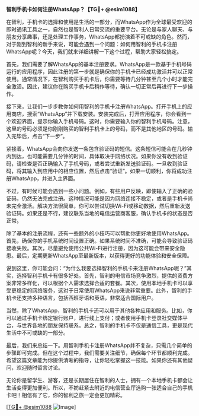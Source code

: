 **智利手机卡如何注册WhatsApp？【TG💪+ @esim1088】**

在智利，手机卡的选择和使用是生活的一部分，而WhatsApp作为全球最受欢迎的即时通讯工具之一，自然也是智利人日常交流的重要平台。无论是与家人聊天、与朋友分享趣事，还是处理工作事务，WhatsApp都扮演着不可或缺的角色。然而，对于刚到智利的新手来说，可能会遇到一个问题：如何用智利的手机卡注册WhatsApp呢？今天，我们就来详细讲解一下这个过程，帮助大家轻松搞定。

首先，我们需要了解WhatsApp的基本注册要求。WhatsApp是一款基于手机号码运行的应用程序，因此注册的第一步就是确保你的手机卡已经成功激活并可以正常使用。通常情况下，在智利购买手机卡后，你需要等待几分钟甚至几个小时才能完全激活。因此，建议你在购买手机卡后稍作等待，确认一切正常后再进行下一步操作。

接下来，让我们一步步教你如何用智利的手机卡注册WhatsApp。打开手机上的应用商店，搜索“WhatsApp”并下载安装。安装完成后，打开应用程序，你会看到一个欢迎界面，提示你输入手机号码。这时，你需要输入你的智利手机号码。注意，这里的号码必须是你刚刚购买的智利手机卡上的号码，而不是其他地区的号码。输入完毕后，点击“下一步”。

紧接着，WhatsApp会向你发送一条包含验证码的短信。这条短信可能会在几秒钟内到达，也可能需要几分钟的时间，具体取决于网络状况。如果你没有收到验证码，请检查是否正确输入了手机号码，或者尝试重新发送验证码。一旦收到验证码，将其输入到应用中的相应位置，然后点击“验证”。如果一切顺利，你将成功注册WhatsApp，并进入主界面。

不过，有时候可能会遇到一些小问题。例如，有些用户反映，即使输入了正确的验证码，仍然无法完成注册。这种情况可能是因为网络连接不稳定，或者是手机卡尚未完全激活。解决方法很简单，你可以尝试切换Wi-Fi或移动数据，然后重新发送验证码。如果还是不行，建议联系当地的电信运营商客服，确认手机卡的状态是否正常。

除了基本的注册流程，还有一些额外的小技巧可以帮助你更好地使用WhatsApp。首先，确保你的手机系统时间设置正确。如果系统时间不准确，可能会导致验证码接收失败。其次，尽量避免使用公共Wi-Fi进行注册，因为这可能会带来安全隐患。最后，定期更新WhatsApp至最新版本，以获得更好的功能体验和安全保障。

说到这里，你可能会问：“为什么我要选择智利的手机卡来注册WhatsApp呢？”其实，选择智利手机卡有很多好处。首先，智利的电信市场竞争激烈，提供的资费方案非常多样化，可以根据个人需求选择合适的套餐。其次，使用本地手机卡可以享受更稳定的网络服务，这对于日常使用WhatsApp来说非常重要。此外，智利的手机卡还支持多种语言，包括西班牙语和英语，非常适合国际用户。

当然，除了WhatsApp，智利的手机卡还可以用于其他各种应用和服务。比如，你可以通过手机卡绑定银行账户，进行线上支付；或者使用手机卡登录社交媒体平台，与世界各地的朋友保持联系。总之，智利的手机卡不仅是通信工具，更是现代生活中不可或缺的一部分。

最后，我们来总结一下。用智利手机卡注册WhatsApp并不复杂，只需几个简单的步骤即可完成。但在这个过程中，我们需要关注细节，确保每个环节都顺利完成。希望这篇文章能为你提供清晰的指导，让你轻松掌握这一技能。如果你还有其他疑问，欢迎随时留言讨论。

无论你是留学生、游客，还是长期居住在智利的人士，拥有一个本地手机卡都会让生活变得更加便利。所以，不妨赶紧去附近的电信营业厅选购一张适合自己的手机卡吧！相信有了它，你的智利之旅一定会更加精彩。

[[TG💪+ @esim1088](https://t.me/s/esim1088) ![Image](https://i.postimg.cc/4NQfJmqS/Snipaste-2025-05-13-00-14-12.png)]